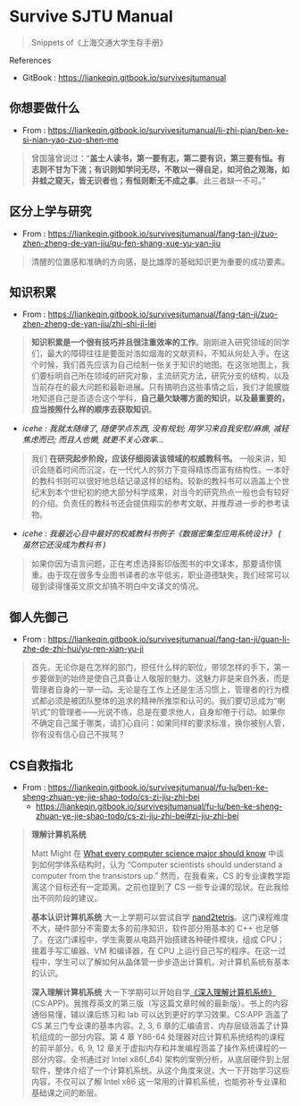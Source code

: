 # Survive SJTU Manual

> Snippets of《上海交通大学生存手册》

References

- GitBook : https://liankeqin.gitbook.io/survivesjtumanual

## 你想要做什么

- From : https://liankeqin.gitbook.io/survivesjtumanual/li-zhi-pian/ben-ke-si-nian-yao-zuo-shen-me

> 曾国藩曾说过：“**盖士人读书，第一要有志，第二要有识，第三要有恒。有志则不甘为下流；有识则知学问无尽，不敢以一得自足，如河伯之观海，如井蛙之窥天，皆无识者也；有恒则断无不成之事**。此三者缺一不可。”

## 区分上学与研究

- From : https://liankeqin.gitbook.io/survivesjtumanual/fang-tan-ji/zuo-zhen-zheng-de-yan-jiu/qu-fen-shang-xue-yu-yan-jiu

> 清醒的位置感和准确的方向感，是比雄厚的基础知识更为重要的成功要素。

## 知识积累

- From : https://liankeqin.gitbook.io/survivesjtumanual/fang-tan-ji/zuo-zhen-zheng-de-yan-jiu/zhi-shi-ji-lei

> **知识积累是一个很有技巧并且很注重效率的工作**。刚刚进入研究领域的同学们，最大的障碍往往是要面对浩如烟海的文献资料，不知从何处入手。在这个时候，我们首先应该为自己绘制一张关于知识的地图。在这张地图上，我们要标明自己所在领域的研究对象，主流研究方法，研究分支的结构，以及当前存在的最大问题和最新进展。只有搞明白这些事情之后，我们才能朦胧地知道自己是否适合这个学科，**自己最欠缺哪方面的知识，以及最重要的，应当按照什么样的顺序去获取知识**。

- _icehe : 我就太随缘了, 随便学点东西, 没有规划; 用学习来自我安慰/麻痹, 减轻焦虑而已; 而且人也懒, 就更不关心效率…_

> 我们 **在研究起步阶段，应该仔细阅读该领域的权威教科书。** 一般来讲，知识会随着时间而沉淀，在一代代人的努力下变得精炼而富有结构性。一本好的教科书则可以很好地总结记录这样的结构。较新的教科书可以涵盖上个世纪末到本个世纪初的绝大部分科学成果，对当今的研究热点一般也会有较好的介绍。负责任的教科书还会提供翔实的参考文献，并推荐进一步的参考读物。

- _icehe : 我最近心目中最好的权威教科书例子《数据密集型应用系统设计》 ( 虽然它还没成为教科书 )_

> 如果你因为语言问题，正在考虑选择影印版图书的中文译本，那要请你慎重。由于现在很多专业图书译者的水平低劣，职业道德缺失，我们经常可以碰到读得懂英文原文却搞不明白中文译文的情况。

## 御人先御己

- From : https://liankeqin.gitbook.io/survivesjtumanual/fang-tan-ji/guan-li-zhe-de-zhi-hui/yu-ren-xian-yu-ji

> 首先，无论你是在怎样的部门，担任什么样的职位，带领怎样的手下，第一步要做到的始终是使自己具备让人敬服的魅力。这魅力非是来自外表，而是管理者自身的一举一动。无论是在工作上还是生活习惯上，管理者的行为模式都必须是被团队整体的追求的精神所推崇和认可的。我们要切忌成为“喇叭式”的管理者——光说不练，总是在要求他人，自身却倦于行动。如果你不确定自己属于哪类，请扪心自问：如果同样的要求标准，换你被别人管，你有没有信心自己不挨骂？

## CS自救指北

- From : https://liankeqin.gitbook.io/survivesjtumanual/fu-lu/ben-ke-sheng-zhuan-ye-jie-shao-todo/cs-zi-jiu-zhi-bei
    - https://liankeqin.gitbook.io/survivesjtumanual/fu-lu/ben-ke-sheng-zhuan-ye-jie-shao-todo/cs-zi-jiu-zhi-bei#zi-jiu-zhi-bei

> **理解计算机系统**
>
> Matt Might 在 [What every computer science major should know](http://matt.might.net/articles/what-cs-majors-should-know) 中谈到如何学体系结构时，认为 “Computer scientists should understand a computer from the transistors up.” 然而，在我看来，CS 的专业课教学距离这个目标还有一定距离。之前也提到了 CS 一些专业课的现状。在此我给出不同阶段的建议。
>
> **基本认识计算机系统** 大一上学期可以尝试自学 [nand2tetris](https://www.nand2tetris.org)。这门课程难度不大，硬件部分不需要太多的前序知识，软件部分用基本的 C++ 也足够了。在这门课程中，学生需要从电路开始搭建各种硬件模块，组成 CPU；接着手写汇编器、VM 和编译器，在 CPU 上运行自己写的程序。在这一过程中，学生可以了解如何从晶体管一步步造出计算机，对计算机系统有基本的认识。
>
> **深入理解计算机系统** 大一下学期可以开始自学[《深入理解计算机系统》](http://csapp.cs.cmu.edu/) (CS:APP)。我推荐英文的第三版（写这篇文章时候的最新版）。书上的内容通俗易懂，辅以课后练习和 lab 可以达到更好的学习效果。CS:APP 涵盖了 CS 某三门专业课的基本内容。2, 3, 6 章的汇编语言、内存层级涵盖了计算机组成的一部分内容。第 4 章 Y86-64 处理器对应计算机系统结构的课程的前半部分。6, 9, 12 章关于虚拟内存和并发编程涵盖了操作系统课程的一部分内容。全书通过对 Intel x86(_64) 架构的案例分析，从底层硬件到上层软件，整体介绍了一个计算机系统。从这个角度来说，大一下开始学习这些内容，不仅可以了解 Intel x86 这一常用的计算机系统，也能弥补专业课和基础课之间的断层。
